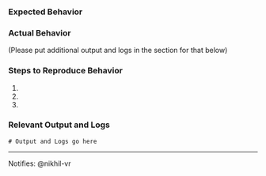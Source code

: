 ### Expected Behavior


### Actual Behavior
(Please put additional output and logs in the section for that below)

### Steps to Reproduce Behavior

1.
2.
3.

### Relevant Output and Logs
```
# Output and Logs go here
```

---
Notifies: @nikhil-vr
